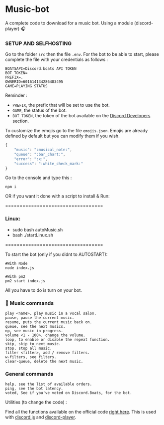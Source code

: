 # Music-bot
A complete code to download for a music bot. Using a module (discord-player) 🎧

### SETUP AND SELFHOSTING

Go to the folder `src` then the file `.env`.
For the bot to be able to start, please complete the file with your credentials as follows :

```
BOATSAPI=Discord.boats API TOKEN
BOT_TOKEN=
PREFIX=.
OWNERID=601614134286483495
GAME=PLAYING STATUS
```

Reminder :

- `PREFIX`, the prefix that will be set to use the bot.
- `GAME`, the status of the bot.
- `BOT_TOKEN`, the token of the bot available on the [Discord Developers](https://discordapp.com/developers/applications) section.

To customize the emojis go to the file `emojis.json`.
Emojis are already defined by default but you can modify them if you wish.

```js
{
    "music": ":musical_note:",
    "queue": ":bar_chart:",
    "error": ":x:",
    "success": ":white_check_mark:"
}
```

Go to the console and type this :

```
npm i
```

OR if you want it done with a script to install & Run:

==================================
### Linux:
- sudo bash autoMusic.sh
- bash ./startLinux.sh

==================================

To start the bot (only if you didnt to AUTOSTART):

```
#With Node
node index.js

#With pm2
pm2 start index.js
```
All you have to do is turn on your bot.

### 🎵 Music commands

```
play <name>, play music in a vocal salon.
pause, pause the current music.
resume, puts the current music back on. 
queue, see the next musics.
np, see music in progress.
volume <1 - 100>, change the volume.
loop, to enable or disable the repeat function.
skip, skip to next music.
stop, stop all music.
filter <filter>, add / remove filters.
w-filters, see filters.
clear-queue, delete the next music.
```

### General commands
```
help, see the list of available orders.
ping, see the bot latency.
voted, See if you've voted on Discord.Boats, for the bot.
```

Utilities (to change the code) :

Find all the functions available on the official code [right here](https://github.com/LuciDiscord/Music).
This is used with [discord.js](https://www.npmjs.com/package/discord.js) and [discord-player](https://www.npmjs.com/package/discord-player).
